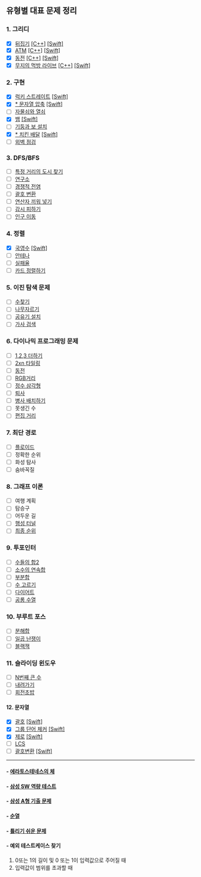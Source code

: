 ## 유형별 대표 문제 정리

### 1. 그리디
- [x] [뒤집기](https://www.acmicpc.net/problem/1439) [[C++]](C++/BasicExample/Flip1439_C++/Flip1439_C++/main.cpp) [[Swift]](Swift/BasicExample/FlipWord1439/FlipWord1439/main.swift)  
- [x] [ATM](https://www.acmicpc.net/problem/11399) [[C++]](C++/BasicExample/ATM11399/ATM11399/main.cpp) [[Swift]](Swift/BasicExample/ATM11399/ATM11399/main.swift)  
- [x] [동전](https://www.acmicpc.net/problem/11047) [[C++]](C++/BasicExample/Coin11047/Coin11047/main.cpp) [[Swift]](Swift/BasicExample/Coin11047/Coin11047/main.swift)  
- [x] [무지의 먹방 라이브](https://programmers.co.kr/learn/courses/30/lessons/42891) [[C++]](C++/BasicExample/MujiMukbang42891/MujiMukbang42891/main.cpp) [[Swift]](Swift/BasicExample/MujiMukbang42891/MujiMukbang42891/main.swift)  

### 2. 구현
- [x] [럭키 스트레이트](https://www.acmicpc.net/problem/18406) [[Swift]](Swift/BasicExample/LuckyStraight18406/LuckyStraight18406/main.swift)
- [x] [* 문자열 압축](https://programmers.co.kr/learn/courses/30/lessons/60057) [[Swift]](Swift/BasicExample/WordCompression60057/WordCompression60057/main.swift)
- [ ] [자물쇠와 열쇠](https://programmers.co.kr/learn/courses/30/lessons/60059)
- [x] [뱀](https://www.acmicpc.net/problem/3190) [[Swift]](Swift/BasicExample/Snake3190/Snake3190/main.swift)
- [ ] [기둥과 보 설치](https://programmers.co.kr/learn/courses/30/lessons/60061)
- [x] [* 치킨 배달](https://www.acmicpc.net/problem/15686) [[Swift]](Swift/BasicExample/ChickenDelivery15686/ChickenDelivery15686/main.swift)
- [ ] [외벽 점검](https://programmers.co.kr/learn/courses/30/lessons/60062)

### 3. DFS/BFS
- [ ] [특정 거리의 도시 찾기](https://www.acmicpc.net/problem/18352)
- [ ] [연구소](https://www.acmicpc.net/problem/14502)
- [ ] [경쟁적 전염](https://www.acmicpc.net/problem/18405)
- [ ] [괄호 변환](https://programmers.co.kr/learn/courses/30/lessons/60058)
- [ ] [연산자 끼워 넣기](https://www.acmicpc.net/problem/14888)
- [ ] [감시 피하기](https://www.acmicpc.net/problem/18428)
- [ ] [인구 이동](https://www.acmicpc.net/problem/16234)

### 4. 정렬
- [x] [국영수](https://www.acmicpc.net/problem/10825) [[Swift]](Swift/BasicExample/KoreanEnglishMath10825/KoreanEnglishMath10825/main.swift)
- [ ] [안테나](https://www.acmicpc.net/problem/18310)
- [ ] [실패율](https://programmers.co.kr/learn/courses/30/lessons/42889)
- [ ] [카드 정렬하기](https://www.acmicpc.net/problem/1715)

### 5. 이진 탐색 문제
- [ ] [수찾기](https://www.acmicpc.net/problem/1920)
- [ ] [나무자르기](https://www.acmicpc.net/problem/2805)
- [ ] [공유기 설치](https://www.acmicpc.net/problem/2110)
- [ ] [가사 검색](https://programmers.co.kr/learn/courses/30/lessons/60060)

### 6. 다이나믹 프로그래밍 문제
- [ ] [1,2,3 더하기](https://www.acmicpc.net/problem/9095)
- [ ] [2xn 타일링](https://www.acmicpc.net/problem/11726)
- [ ] [동전](https://www.acmicpc.net/problem/2293)
- [ ] [RGB거리](https://www.acmicpc.net/problem/1149)
- [ ] [정수 삼각형](https://www.acmicpc.net/problem/1932)
- [ ] [퇴사](https://www.acmicpc.net/problem/14501)
- [ ] [병사 배치하기](https://www.acmicpc.net/problem/18353)
- [ ] 못생긴 수 
- [ ] [편집 거리](https://www.acmicpc.net/problem/7620)

### 7. 최단 경로
- [ ] [플로이드](https://www.acmicpc.net/problem/11404)
- [ ] 정확한 순위
- [ ] 화성 탐사
- [ ] 숨바꼭질

### 8. 그래프 이론
- [ ] 여행 계획
- [ ] 탐승구
- [ ] 어두운 길
- [ ] [행성 터널](https://www.acmicpc.net/problem/2887)
- [ ] [최종 순위](https://www.acmicpc.net/problem/3665)

### 9. 투포인터
- [ ] [수들의 합2](https://www.acmicpc.net/problem/2003)
- [ ] [소수의 연속합](https://www.acmicpc.net/problem/1644)
- [ ] [부분합](https://www.acmicpc.net/problem/1806)
- [ ] [수 고르기](https://www.acmicpc.net/problem/2230)
- [ ] [다이어트](https://www.acmicpc.net/problem/1484)
- [ ] [공롱 수열](https://www.acmicpc.net/problem/2038)

### 10. 부루트 포스
- [ ] [분해합](https://www.acmicpc.net/problem/2231)
- [ ] [일곱 난쟁이](https://www.acmicpc.net/problem/2309)
- [ ] [블랙잭](https://www.acmicpc.net/problem/2798)

### 11. 슬라이딩 윈도우
- [ ] [N번째 큰 수](https://www.acmicpc.net/problem/2075)
- [ ] [내려가기](https://www.acmicpc.net/problem/2096)
- [ ] [회전초밥](https://www.acmicpc.net/problem/2531)

#### 12. 문자열
- [x] [괄호](https://www.acmicpc.net/problem/9012) [[Swift]](Swift/BasicExample/Bracket9012/Bracket9012/main.swift)
- [x] [그룹 단어 체커](https://www.acmicpc.net/problem/1316) [[Swift]](Swift/BasicExample/GroupWordChecker/GroupWordChecker/main.swift)
- [x] [제로](https://www.acmicpc.net/problem/10773) [[Swift]](Swift/BasicExample/Zero10773/Zero10773/main.swift)
- [ ] [LCS](https://www.acmicpc.net/problem/9251)
- [ ] [괄호변환](https://programmers.co.kr/learn/courses/30/lessons/60058) [[Swift]](Swift/BasicExample/TransferBracket60058/TransferBracket60058/main.swift)  

<hr/>    

#### - [에라토스테네스의 체](https://www.acmicpc.net/problem/2960)   
#### - [삼성 SW 역량 테스트](https://www.acmicpc.net/workbook/view/1152)   
#### - [삼성 A형 기출 문제](https://www.acmicpc.net/workbook/view/2771)   
#### - [순열](https://www.acmicpc.net/workbook/view/2052)   
#### - [틀리기 쉬운 문제](https://www.acmicpc.net/workbook/view/4357)   
#### - 예외 테스트케이스 찾기
1) 0또는 1의 길이 및 0 또는 1이 입력값으로 주어질 때
2) 입력값이 범위를 초과할 때
